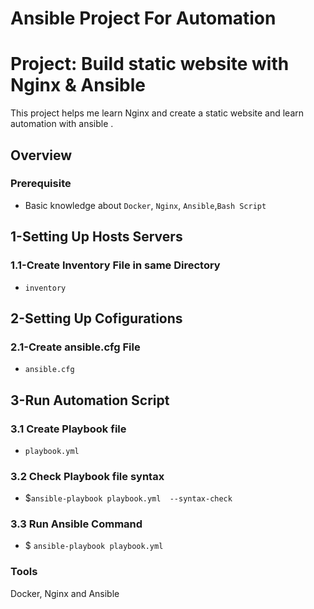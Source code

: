 # Ansible Project For Automation

# Project: Build static website with Nginx & Ansible

This project helps me learn Nginx and create a static website and learn automation with ansible .

## Overview
 
### Prerequisite

- Basic knowledge about `Docker`, `Nginx`, `Ansible`,`Bash Script`

## 1-Setting Up Hosts Servers

### 1.1-Create Inventory File in same Directory

- `inventory`

## 2-Setting Up Cofigurations

### 2.1-Create ansible.cfg File

- `ansible.cfg`


## 3-Run Automation Script

### 3.1 Create Playbook file 

- `playbook.yml`

### 3.2 Check Playbook file syntax 

- $`ansible-playbook playbook.yml  --syntax-check`

### 3.3 Run Ansible Command   

- $ `ansible-playbook playbook.yml`

### Tools

Docker, Nginx and Ansible

